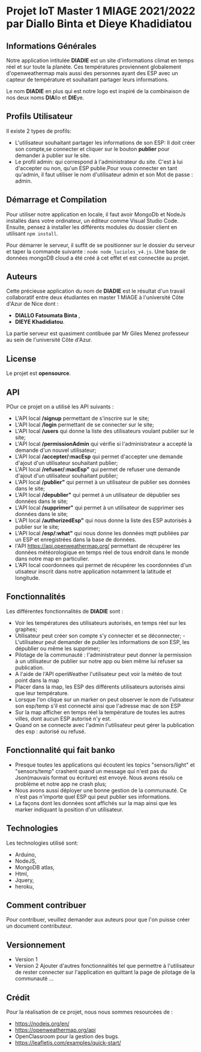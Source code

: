 # Projet IoT Master 1 MIAGE 2021/2022 par Diallo Binta et Dieye Khadidiatou

## Informations Générales
Notre application intitulée **DIADIE** est un site d'informations climat en temps réel et sur toute la planète. Ces températures proviennent globalement d'openweathermap mais aussi des personnes ayant des ESP avec un capteur de température et souhaitant partager leurs informations.

Le nom **DIADIE** en plus qui est notre logo est inspiré de la combinaison de nos deux noms **DIA**llo et **DIE**ye.

## Profils Utilisateur
Il existe 2 types de profils:
- L'utilisateur souhaitant partager les informations de son ESP: Il doit créer son compte,se connecter et cliquer sur le bouton **publier** pour demander à publier sur le site.
- Le profil admin: qui correspond à l'administrateur du site. C'est à lui d'accepter ou non, qu'un ESP publie.Pour vous connecter en tant qu'admin, il faut utiliser le nom d'utilisateur admin et son Mot de passe : admin.
## Démarrage et Compilation
Pour utiliser notre application en locale, il faut avoir MongoDb et NodeJs installés dans votre ordinateur, un éditeur comme Visual Studio Code.
Ensuite, pensez à installer les différents modules du dossier client en utilisant `npm install`.

Pour démarrer le serveur, il suffit de se positionner sur le dossier du serveur et taper la commande suivante : `node node_lucioles_v4.js`.
Une base de données mongoDB cloud a été créé à cet effet et est connectée au projet.

## Auteurs
Cette précieuse application du nom de **DIADIE** est le résultat d'un travail collaboratif entre deux étudiantes en master 1 MIAGE à l'université Côte d'Azur de Nice dont :
- **DIALLO Fatoumata Binta** ,
- **DIEYE Khadidiatou**.

La partie serveur est quasiment contibuée par Mr Giles Menez professeur au sein de l'université Côte d'Azur.

## License
Le projet est **opensource**.

## API
POur ce projet on a utilisé les API suivants :
- L'API local **/signup** permettant de s'inscrire sur le site;
- L'API local **/login** permettant de se connecter sur le site;
- L'API local **/users** qui donne la liste des utilisateurs voulant publier sur le site;
- L'API local **/permissionAdmin** qui vérifie si l'administrateur a accepté la demande d'un nouvel utilisateur;
- L'API local **/accepter/:macEsp** qui permet d'accepter une demande d'ajout d'un utilisateur souhaitant publier;
- L'API local **/refuser/:macEsp"** qui permet de refuser une demande d'ajout d'un utilisateur souhaitant publier;
- L'API local **/publier"** qui permet à un utilisateur de publier ses données dans le site;
- L'API local **/depublier"** qui permet à un utilisateur de dépublier ses données dans le site;
- L'API local **/supprimer"** qui permet à un utilisateur de supprimer ses données dans le site;
- L'API local **/authorizedEsp"** qui nous donne la liste des ESP autorisés à publier sur le site;
- L'API local **/esp/:what"** qui nous donne les données mqtt publiées par un ESP et enregistrées dans la base de données.
- l'API https://api.openweathermap.org/ permettant de récupérer les données météorologique en temps réel de tous endroit dans le monde dans notre map en particulier.
- L'API local coordonnees qui permet de récupérer les coordonnées d'un utisateur inscrit dans notre application notamment la latitude et longitude.


## Fonctionnalités
Les différentes fonctionnalités de **DIADIE** sont :

- Voir les températures des utilisateurs autorisés, en temps réel sur les graphes;
- Utilisateur peut créer son compte s'y connecter et se déconnecter;
-L'utilisateur peut demander de publier les informations de son ESP, les dépublier ou même les supprimer;
- Pilotage de la communauté : l'administrateur peut donner la permission à un utilisateur de publier sur notre app ou bien même lui refuser sa publication.
- A l'aide de l'API openWeather l'utilisateur peut voir la météo de tout point dans la map
- Placer dans la map, les ESP des différents utilisateurs autorisés ainsi que leur température.
- Lorsque l'on clique sur un marker on peut observer le nom de l'utisateur son esp/temp s'il est connecté ainsi que l'adresse mac de son ESP
- Sur la map afficher en temps réel la température de toutes les autres villes, dont aucun ESP autorisé n'y est.
- Quand on se connecte avec l'admin l'utilisateur peut gérer la publication des esp : autorisé ou refusé.

## Fonctionnalité qui fait banko
- Presque toutes les applications qui écoutent les topics "sensors/light" et "sensors/temp" crashent quand un message qui n'est pas du Json(mauvais format ou écriture) est envoyé.
Nous avons résolu ce problème et notre app ne crash plus;
- Nous avons aussi déployer une bonne gestion de la communauté. Ce n'est pas n'importe quel ESP qui peut publier ses informations.
- La façons dont les données sont affichés sur la map ainsi que les marker indiquant la position d'un utilisateur.


## Technologies
Les technologies utilisé sont:
- Arduino,
- NodeJS,
- MongoDB atlas,
- Html,
- Jquery,
- heroku,


## Comment contribuer
Pour contribuer, veuillez demander aux auteurs pour que l'on puisse créer un document contributeur.

## Versionnement
- Version 1
- Version 2 Ajouter d'autres fonctionnalités tel que permettre à l'utilisateur de rester connecter sur l'application en quittant la page de pilotage de la communauté ...

## Crédit

Pour la réalisation de ce projet, nous nous sommes resourcées de :
- https://nodejs.org/en/
- https://openweathermap.org/api
- OpenClassroom pour la gestion des bugs.
- https://leafletjs.com/examples/quick-start/

